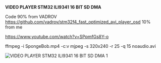 **VIDEO PLAYER STM32 ILI9341 16 BIT SD DMA**

Code 90% from VADROV https://github.com/vadrov/stm32f4_fast_optimized_avi_player_osd 10% from me

https://www.youtube.com/watch?v=SPpmfGs8Y-o

ffmpeg -i SpongeBob.mp4 -c:v mjpeg -s 320x240 -r 25 -q 15 noaudio.avi

![VIDEO PLAYER STM32 ILI9341 16 BIT SD DMA 1](https://github.com/user-attachments/assets/90c0f919-6ee1-49d6-9c49-27533593ba53)
